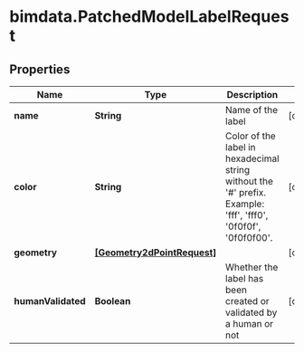 # bimdata.PatchedModelLabelRequest

## Properties

Name | Type | Description | Notes
------------ | ------------- | ------------- | -------------
**name** | **String** | Name of the label | [optional] 
**color** | **String** |              Color of the label in hexadecimal string without the &#39;#&#39; prefix.             Example: &#39;fff&#39;, &#39;fff0&#39;, &#39;0f0f0f&#39;, &#39;0f0f0f00&#39;.          | [optional] 
**geometry** | [**[Geometry2dPointRequest]**](Geometry2dPointRequest.md) |  | [optional] 
**humanValidated** | **Boolean** | Whether the label has been created or validated by a human or not | [optional] 


